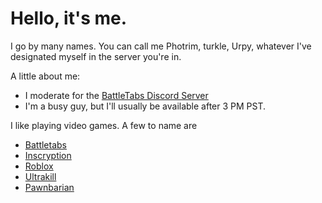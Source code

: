 # Hello, it's me.

I go by many names. You can call me Photrim, turkle, Urpy, whatever I've designated myself in the server you're in.

A little about me:
- I moderate for the [BattleTabs Discord Server](https://discord.gg/battletabs)
- I'm a busy guy, but I'll usually be available after 3 PM PST.

I like playing video games. A few to name are
- [Battletabs](https://photrim.github.io/Battletabs)
- [Inscryption](https://photrim.github.io/Inscryption/)
- [Roblox](https://photrim.github.io/Roblox/)
- [Ultrakill](https://photrim.github.io/Ultrakill/)
- [Pawnbarian](https://photrim.github.io/Pawnbarian/)



